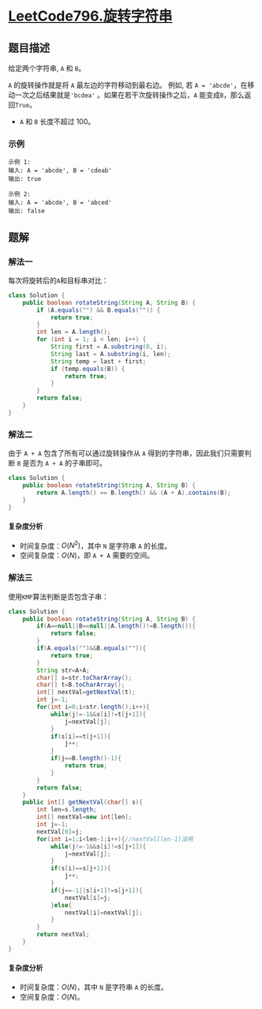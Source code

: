 # [LeetCode796.旋转字符串](https://leetcode-cn.com/problems/rotate-string/)
## 题目描述
给定两个字符串, `A` 和 `B`。

`A` 的旋转操作就是将 `A` 最左边的字符移动到最右边。 例如, 若 `A = 'abcde'`，在移动一次之后结果就是`'bcdea'` 。如果在若干次旋转操作之后，`A` 能变成`B`，那么返回`True`。

- `A` 和 `B` 长度不超过 100。
### 示例
```
示例 1:
输入: A = 'abcde', B = 'cdeab'
输出: true
```
```
示例 2:
输入: A = 'abcde', B = 'abced'
输出: false
```
## 题解
### 解法一
每次将旋转后的`A`和目标串对比：
```java
class Solution {
    public boolean rotateString(String A, String B) {
        if (A.equals("") && B.equals("")) {
            return true;
        }
        int len = A.length();
        for (int i = 1; i < len; i++) {
            String first = A.substring(0, i);
            String last = A.substring(i, len);
            String temp = last + first;
            if (temp.equals(B)) {
                return true;
            }
        }
        return false;
    }
}
```
### 解法二
由于 `A + A` 包含了所有可以通过旋转操作从 `A` 得到的字符串，因此我们只需要判断 `B` 是否为 `A + A` 的子串即可。

```java
class Solution {
    public boolean rotateString(String A, String B) {
        return A.length() == B.length() && (A + A).contains(B);
    }
}
```
#### 复杂度分析
- 时间复杂度：$O(N^2)$，其中 `N` 是字符串 `A` 的长度。
- 空间复杂度：$O(N)$，即 `A + A` 需要的空间。
### 解法三
使用`KMP`算法判断是否包含子串：
```java
class Solution {
    public boolean rotateString(String A, String B) {
        if(A==null||B==null||A.length()!=B.length()){
            return false;
        }
        if(A.equals("")&&B.equals("")){
            return true;
        }
        String str=A+A;
        char[] s=str.toCharArray();
        char[] t=B.toCharArray();
        int[] nextVal=getNextVal(t);
        int j=-1;
        for(int i=0;i<str.length();i++){
            while(j!=-1&&s[i]!=t[j+1]){
                j=nextVal[j];
            }
            if(s[i]==t[j+1]){
                j++;
            }
            if(j==B.length()-1){
                return true;
            }
        }
        return false;
    }
    public int[] getNextVal(char[] s){
        int len=s.length;
        int[] nextVal=new int[len];
        int j=-1;
        nextVal[0]=j;
        for(int i=1;i<len-1;i++){//nextVal[len-1]没用
            while(j!=-1&&s[i]!=s[j+1]){
                j=nextVal[j];
            }
            if(s[i]==s[j+1]){
                j++;
            }
            if(j==-1||s[i+1]!=s[j+1]){
                nextVal[i]=j;
            }else{
                nextVal[i]=nextVal[j];
            }
        }
        return nextVal;
    }
}
```
#### 复杂度分析
- 时间复杂度：$O(N)$，其中 `N` 是字符串 `A` 的长度。
- 空间复杂度：$O(N)$。
